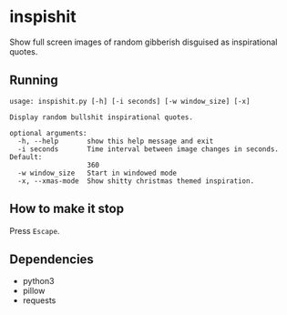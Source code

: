# inspishit
Show full screen images of random gibberish disguised as inspirational quotes.

## Running
```
usage: inspishit.py [-h] [-i seconds] [-w window_size] [-x]

Display random bullshit inspirational quotes.

optional arguments:
  -h, --help       show this help message and exit
  -i seconds       Time interval between image changes in seconds. Default:
                   360
  -w window_size   Start in windowed mode
  -x, --xmas-mode  Show shitty christmas themed inspiration.
```
## How to make it stop
Press `Escape`.

## Dependencies

- python3
- pillow
- requests